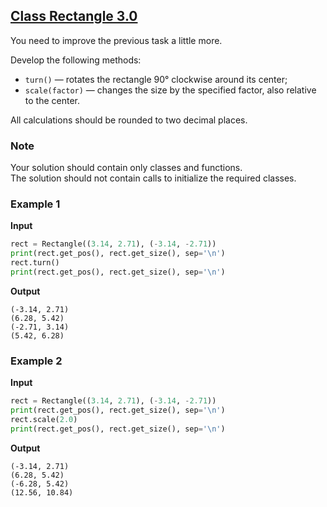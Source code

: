 ## [Class Rectangle 3.0](../../../solutions/5.1/51_g.py)

You need to improve the previous task a little more.

Develop the following methods:

- `turn()` — rotates the rectangle 90° clockwise around its center;
- `scale(factor)` — changes the size by the specified factor, also relative to the center.

All calculations should be rounded to two decimal places.

### Note

Your solution should contain only classes and functions.\
The solution should not contain calls to initialize the required classes.

### Example 1

__Input__
```python
rect = Rectangle((3.14, 2.71), (-3.14, -2.71))
print(rect.get_pos(), rect.get_size(), sep='\n')
rect.turn()
print(rect.get_pos(), rect.get_size(), sep='\n')
```

__Output__
```plaintext
(-3.14, 2.71)
(6.28, 5.42)
(-2.71, 3.14)
(5.42, 6.28)
```

### Example 2

__Input__
```python
rect = Rectangle((3.14, 2.71), (-3.14, -2.71))
print(rect.get_pos(), rect.get_size(), sep='\n')
rect.scale(2.0)
print(rect.get_pos(), rect.get_size(), sep='\n')
```

__Output__
```plaintext
(-3.14, 2.71)
(6.28, 5.42)
(-6.28, 5.42)
(12.56, 10.84)
```